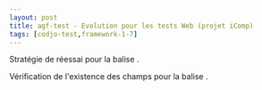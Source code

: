 ```yaml
---
layout: post
title: agf-test - Evolution pour les tests Web (projet iComp)
tags: [codjo-test,framework-1-7]
---
```

Stratégie de réessai pour la balise <assert-inbox>.

Vérification de l'existence des champs pour la balise <setField>.&nbsp;